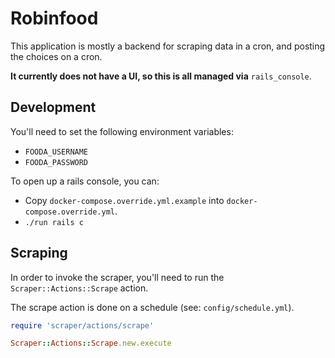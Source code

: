 # Robinfood

This application is mostly a backend for scraping data in a cron,
and posting the choices on a cron.

**It currently does not have a UI, so this is all managed via** `rails_console`.

## Development

You'll need to set the following environment variables:

- `FOODA_USERNAME`
- `FOODA_PASSWORD`

To open up a rails console, you can:

- Copy `docker-compose.override.yml.example` into `docker-compose.override.yml`.
- `./run rails c`

## Scraping

In order to invoke the scraper, you'll need to run the `Scraper::Actions::Scrape`  action.

The scrape action is done on a schedule (see: `config/schedule.yml`).

```ruby
require 'scraper/actions/scrape'

Scraper::Actions::Scrape.new.execute
```

##